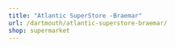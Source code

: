```yaml
---
title: "Atlantic SuperStore -Braemar"
url: /dartmouth/atlantic-superstore-braemar/
shop: supermarket
---
```


